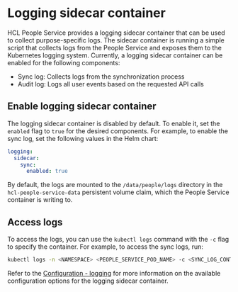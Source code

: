 # Logging sidecar container

HCL People Service provides a logging sidecar container that can be used to collect purpose-specific logs. The sidecar container is running a simple script that collects logs from the People Service and exposes them to the Kubernetes logging system. Currently, a logging sidecar container can be enabled for the following components:

- Sync log: Collects logs from the synchronization process
- Audit log: Logs all user events based on the requested API calls

## Enable logging sidecar container

The logging sidecar container is disabled by default. To enable it, set the `enabled` flag to `true` for the desired components. For example, to enable the sync log, set the following values in the Helm chart:

```yaml
logging:
  sidecar:
    sync:
      enabled: true
```

By default, the logs are mounted to the `/data/people/logs` directory in the `hcl-people-service-data` persistent volume claim, which the People Service container is writing to.

## Access logs

To access the logs, you can use the `kubectl logs` command with the `-c` flag to specify the container. For example, to access the sync logs, run:

```sh
kubectl logs -n <NAMESPACE> <PEOPLE_SERVICE_POD_NAME> -c <SYNC_LOG_CONTAINER_NAME>
```

Refer to the [Configuration - logging](../../deployment/configuration/index.md#logging-configuration) for more information on the available configuration options for the logging sidecar container.
